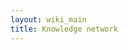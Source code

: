 ```yaml
---
layout: wiki_main
title: Knowledge network
---
```



<div id="neural-network">
</div>


<script>

window.addEventListener('load', function(e) {
	const KnowledgeGraph = window.$graph()

	const targetElement = document.querySelector('#neural-network')

	const dataset = ({{ site.data.wiki_datasets | jsonify }})
	console.log(dataset)

    const icons = {}

    const vimIcon = new Image()
    vimIcon.src = "{{ '/images/vim-icon.png' | relative_url }}"

    icons['vim-plugin'] = vimIcon

	KnowledgeGraph(document.querySelector("#neural-network"))
	  .graphData(dataset)
	  .width(targetElement.offsetWidth)
	  .height(targetElement.offsetWidth)
	  .nodeCanvasObject(function(node, ctx) {
	    const path = node.id;
        const fontSize = 8;

        const hierarchyNodes = path.split("/");
        const category = hierarchyNodes[0];
        const label = hierarchyNodes[hierarchyNodes.length - 1];

		// Rendering Text
		ctx.font = `${fontSize}px Sans-Serif`;
        const textWidth = ctx.measureText(label).width;
        const bckgDimensions = [textWidth, fontSize].map(n => n + fontSize * 0.2); // some padding
		ctx.textAlign = 'center';
        ctx.textBaseline = 'middle';
        ctx.fillStyle = 'black';
        ctx.fillText(label, node.x, node.y + 12);

        ctx.beginPath()
        ctx.fillStyle = "rgba(0, 0, 0, 0.05)"
        ctx.roundRect(
          node.x - textWidth / 2 - 6, 
          node.y + fontSize / 2 + 2, 
          textWidth + 12, 
          fontSize + 4, 
          5
        );
        ctx.fill()

        const hasIcon = ['vim-plugin'].includes(category);
        const size = 12;

		// Rendering Circle
        if (hasIcon) {
          const img = icons[category];
          ctx.drawImage(img, node.x - size / 2, node.y - size / 2, size, size);
        } else {
          const radius = size / 2;
          ctx.fillStyle = "rgba(0, 0, 0, 0.2)"
          ctx.beginPath();
          ctx.arc(node.x, node.y, radius, 0, 2 * Math.PI, false)
          ctx.fill()
        }

        node.__bckgDimensions = bckgDimensions;
	  })
	  .nodePointerAreaPaint(function(node, color, ctx) {
	  	const size = 12;
		const radius = size / 2;
		ctx.fillStyle = color
		ctx.beginPath();
		ctx.arc(node.x, node.y, radius, 0, 2 * Math.PI, false)
		ctx.fill()
	  })
	  .onNodeClick(function(node, event) {
		const path = node.id
		window.location.assign("/wiki/" + path)
	  })

})

</script>

